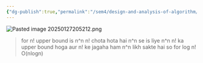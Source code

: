 ```yaml
---
{"dg-publish":true,"permalink":"/sem4/design-and-analysis-of-algorithm/t-n-t-n-1-log-n/","created":"2025-01-27T20:46:25.732+05:30","updated":"2025-01-27T21:30:14.691+05:30"}
---
```


![Pasted image 20250127205212.png](/img/user/Attachments/Pasted%20image%2020250127205212.png)
> for n! upper bound is n^n
> n! chota hota hai n^n se is liye n^n n! ka upper bound hoga aur n! ke jagaha ham n^n likh sakte hai
> so for log n! O(nlogn)

